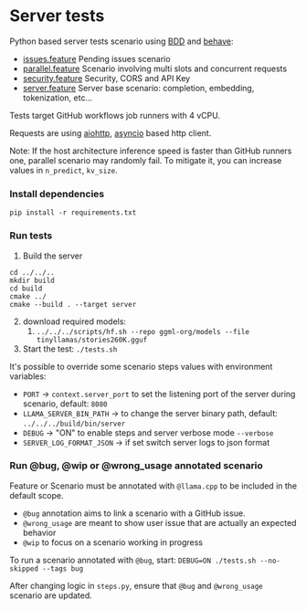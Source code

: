# Server tests

Python based server tests scenario using [BDD](https://en.wikipedia.org/wiki/Behavior-driven_development) and [behave](https://behave.readthedocs.io/en/latest/):
 * [issues.feature](./features/issues.feature) Pending issues scenario
 * [parallel.feature](./features/parallel.feature) Scenario involving multi slots and concurrent requests
 * [security.feature](./features/security.feature) Security, CORS and API Key
 * [server.feature](./features/server.feature) Server base scenario: completion, embedding, tokenization, etc...

Tests target GitHub workflows job runners with 4 vCPU.

Requests are using [aiohttp](https://docs.aiohttp.org/en/stable/client_reference.html), [asyncio](https://docs.python.org/fr/3/library/asyncio.html) based http client.

Note: If the host architecture inference speed is faster than GitHub runners one, parallel scenario may randomly fail. To mitigate it, you can increase values in `n_predict`, `kv_size`.

### Install dependencies
`pip install -r requirements.txt`

### Run tests
1. Build the server
```shell
cd ../../..
mkdir build
cd build
cmake ../
cmake --build . --target server
```
2. download required models:
   1. `../../../scripts/hf.sh --repo ggml-org/models --file tinyllamas/stories260K.gguf`
3. Start the test: `./tests.sh`

It's possible to override some scenario steps values with environment variables:
 - `PORT` -> `context.server_port` to set the listening port of the server during scenario, default: `8080`
 - `LLAMA_SERVER_BIN_PATH` -> to change the server binary path, default: `../../../build/bin/server`
 - `DEBUG` -> "ON" to enable steps and server verbose mode `--verbose`
 - `SERVER_LOG_FORMAT_JSON` -> if set switch server logs to json format

### Run @bug, @wip or @wrong_usage annotated scenario

Feature or Scenario must be annotated with `@llama.cpp` to be included in the default scope.
- `@bug` annotation aims to link a scenario with a GitHub issue.
- `@wrong_usage` are meant to show user issue that are actually an expected behavior
- `@wip` to focus on a scenario working in progress

To run a scenario annotated with `@bug`, start:
`DEBUG=ON ./tests.sh --no-skipped --tags bug`

After changing logic in `steps.py`, ensure that `@bug` and `@wrong_usage` scenario are updated.
